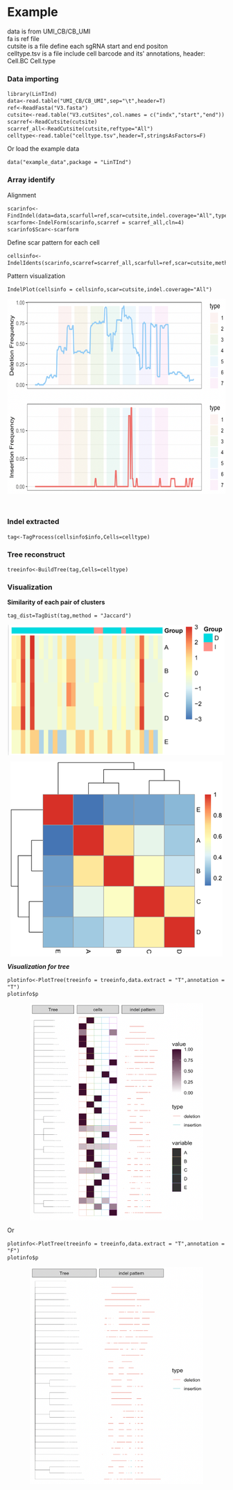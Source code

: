 # Example<br />
data is from UMI_CB/CB_UMI<br />
fa is ref file<br />
cutsite is a file define each sgRNA start and end positon<br />
celltype.tsv is a file include cell barcode and its' annotations, header: Cell.BC Cell.type

### Data importing
```
library(LinTInd)
data<-read.table("UMI_CB/CB_UMI",sep="\t",header=T)
ref<-ReadFasta("V3.fasta")
cutsite<-read.table("V3.cutSites",col.names = c("indx","start","end"))
scarref<-ReadCutsite(cutsite)
scarref_all<-ReadCutsite(cutsite,reftype="All")
celltype<-read.table("celltype.tsv",header=T,stringsAsFactors=F)
```
Or load the example data
```
data("example_data",package = "LinTInd")
```

### Array identify<br />
Alignment

```
scarinfo<-FindIndel(data=data,scarfull=ref,scar=cutsite,indel.coverage="All",type="test",cln=8)
scarform<-IndelForm(scarinfo,scarref = scarref_all,cln=4)
scarinfo$Scar<-scarform
```
Define scar pattern for each cell<br />
```
cellsinfo<-IndelIdents(scarinfo,scarref=scarref_all,scarfull=ref,scar=cutsite,method.use="umi.num",indel.coverage="All",cln=4)
```

Pattern visualization <br />
```
IndelPlot(cellsinfo = cellsinfo,scar=cutsite,indel.coverage="All")
```
<p align="center">
<img src="https://github.com/mana-W/scar-barcode/blob/main/image/Indel_pattern.png" width = "620" height = "450" align=center />
</p >
<br />


### Indel extracted
```
tag<-TagProcess(cellsinfo$info,Cells=celltype)
```

### Tree reconstruct 
```
treeinfo<-BuildTree(tag,Cells=celltype)
```

### Visualization

**Similarity of each pair of clusters**
```
tag_dist=TagDist(tag,method = "Jaccard")
```
<p align="center">
<img src="https://github.com/mana-W/scar-barcode/blob/main/image/Indel.png" width = "500" height = "300" align=center />
</p >

<p align="center">
<img src="https://github.com/mana-W/scar-barcode/blob/main/image/cluster_similarity.png" width = "490" height = "450" align=center />
</p >

***Visualization for tree***
```
plotinfo<-PlotTree(treeinfo = treeinfo,data.extract = "T",annotation = "T")
plotinfo$p
```
<p align="center">
<img src="https://github.com/mana-W/scar-barcode/blob/main/image/tree_tag_pattern.png" width = "400" height = "500" align=center />
</p >

Or <br />

```
plotinfo<-PlotTree(treeinfo = treeinfo,data.extract = "T",annotation = "F")
plotinfo$p
```
<p align="center">
<img src="https://github.com/mana-W/scar-barcode/blob/main/image/tree_pattern.png" width = "400" height = "500" align=center />
</p >

